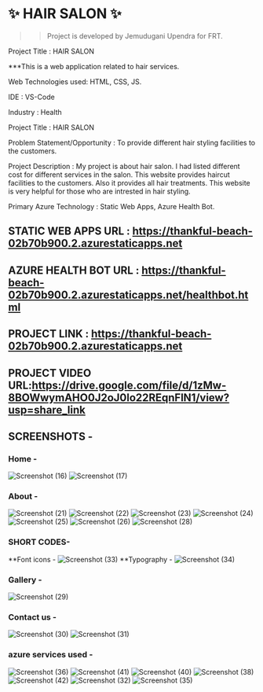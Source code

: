 # ✨ HAIR SALON ✨
>>Project is developed by Jemudugani Upendra for FRT.

Project Title : HAIR SALON

***This is a web application related to hair services.

Web Technologies used: HTML, CSS, JS.

IDE           : VS-Code

Industry      : Health

Project Title :  HAIR SALON

Problem Statement/Opportunity : To provide different hair styling facilities to the customers.

Project Description :  My project is about hair salon. I had listed different cost for different services in the salon. This website provides haircut facilities to the customers. Also it provides all hair treatments. This website is very helpful for those who are intrested in hair styling.

Primary Azure Technology      :  Static Web Apps, Azure Health Bot.

## STATIC WEB APPS URL : https://thankful-beach-02b70b900.2.azurestaticapps.net

## AZURE HEALTH BOT URL : https://thankful-beach-02b70b900.2.azurestaticapps.net/healthbot.html

## PROJECT LINK : https://thankful-beach-02b70b900.2.azurestaticapps.net

## PROJECT VIDEO URL:https://drive.google.com/file/d/1zMw-8BOWwymAHO0J2oJ0lo22REqnFlN1/view?usp=share_link

## SCREENSHOTS -
### Home -
![Screenshot (16)](https://user-images.githubusercontent.com/111052429/214820250-c6bdab13-2aff-487d-8c17-2deb072a5f8d.png)
![Screenshot (17)](https://user-images.githubusercontent.com/111052429/214820290-e9b219d0-8145-4e4f-8a2b-b2acd0578e85.png)
### About -
![Screenshot (21)](https://user-images.githubusercontent.com/111052429/214822926-60c0a023-e338-4d1d-a254-343460089822.png)
![Screenshot (22)](https://user-images.githubusercontent.com/111052429/214822943-dca1cb78-0979-4ed8-b6ee-f3da2bf93d21.png)
![Screenshot (23)](https://user-images.githubusercontent.com/111052429/214822966-4d989965-53ca-4639-92a1-26402ae9edff.png)
![Screenshot (24)](https://user-images.githubusercontent.com/111052429/214822996-d42fd4f7-1ac1-4a5d-be48-a7c2676001cf.png)
![Screenshot (25)](https://user-images.githubusercontent.com/111052429/214823014-3cd7874b-be54-41a4-8a3b-785e5a0c8c8c.png)
![Screenshot (26)](https://user-images.githubusercontent.com/111052429/214823522-c7516d6a-e7b9-40b5-a188-bfe09c6c4a93.png)
![Screenshot (28)](https://user-images.githubusercontent.com/111052429/214823568-e689e8f6-154b-4621-9b62-1b011190ae43.png)
### SHORT CODES-
**Font icons -
![Screenshot (33)](https://user-images.githubusercontent.com/111052429/214828782-49af6243-7311-4665-aba3-80b83e978594.png)
**Typography - 
![Screenshot (34)](https://user-images.githubusercontent.com/111052429/214828798-46b7791e-e223-4921-9aff-89a881f2896f.png)
### Gallery -
![Screenshot (29)](https://user-images.githubusercontent.com/111052429/214820490-b2fc087a-e195-4b6f-9f83-e1897af60c50.png)
### Contact us -
![Screenshot (30)](https://user-images.githubusercontent.com/111052429/214824738-4fb00c03-0c1e-4802-9082-967ff79dca95.png)
![Screenshot (31)](https://user-images.githubusercontent.com/111052429/214821077-462ec878-87af-440c-8c9e-a884cf6a506f.png)
### azure services used -
![Screenshot (36)](https://user-images.githubusercontent.com/111052429/215765189-136a463a-58dc-45d1-99a8-050a6d558d1a.png)
![Screenshot (41)](https://user-images.githubusercontent.com/111052429/215765248-b8b8adb9-9347-4625-8796-010edf6b297b.png)
![Screenshot (40)](https://user-images.githubusercontent.com/111052429/215765298-1a208199-9e5e-4981-9493-2343a7f4313c.png)
![Screenshot (38)](https://user-images.githubusercontent.com/111052429/215765356-24f0c336-40fa-4d4d-8cc0-a40ad20ffb1f.png)
![Screenshot (42)](https://user-images.githubusercontent.com/111052429/215765539-800aed89-c5dd-40e0-96ce-5894f5da744b.png)
![Screenshot (32)](https://user-images.githubusercontent.com/111052429/214822820-f1589afe-6a84-4fd5-969f-6b52a226ddb9.png)
![Screenshot (35)](https://user-images.githubusercontent.com/111052429/215756311-e571f1a0-0629-4ee3-ab5b-14fce2fbcc79.png)
